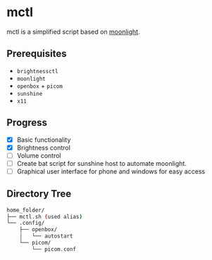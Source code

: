# mctl 
mctl is a simplified script based on [moonlight](https://github.com/moonlight-stream/moonlight-qt).
## Prerequisites
- `brightnessctl`
- `moonlight`
- `openbox` + `picom`
- `sunshine`
- `x11`

## Progress
- [x] Basic functionality
- [x] Brightness control
- [ ] Volume control
- [ ] Create bat script for sunshine host to automate moonlight.
- [ ] Graphical user interface for phone and windows for easy access

## Directory Tree
```bash
home_folder/
├── mctl.sh (used alias)
└── .config/
    ├── openbox/
    │   └── autostart
    └── picom/
        └── picom.conf
```
